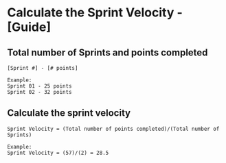 # Calculate the Sprint Velocity - [Guide]

## Total number of Sprints and points completed
    [Sprint #] - [# points]
    
    Example: 
    Sprint 01 - 25 points
    Sprint 02 - 32 points

## Calculate the sprint velocity

    Sprint Velocity = (Total number of points completed)/(Total number of Sprints)
    
    Example:
    Sprint Velocity = (57)/(2) = 28.5